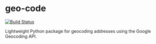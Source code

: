 # geo-code

[![Build Status](https://travis-ci.org/jwilber/geo-code.svg?branch=master)](https://travis-ci.org/jwilber/geo-code)

Lightweight Python package for geocoding addresses using the Google Geocoding API.

